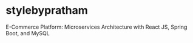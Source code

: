 # stylebypratham
E-Commerce Platform: Microservices Architecture with React JS, Spring Boot, and MySQL
